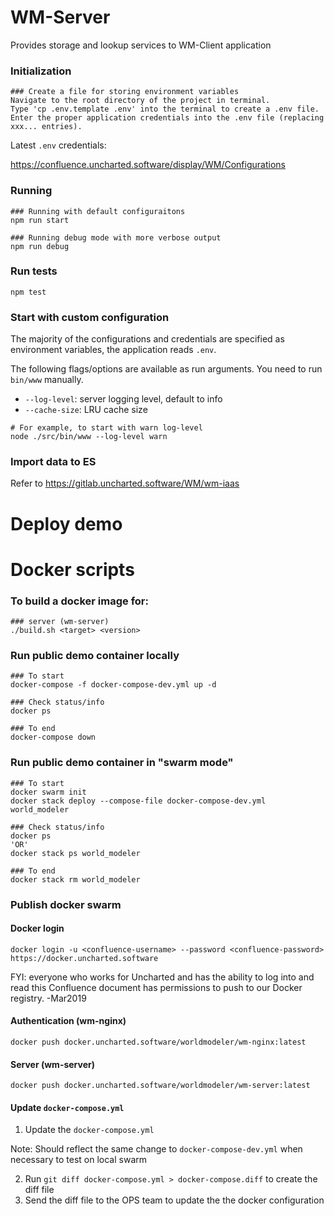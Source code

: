 # WM-Server
Provides storage and lookup services to WM-Client application

### Initialization
```
### Create a file for storing environment variables
Navigate to the root directory of the project in terminal.
Type 'cp .env.template .env' into the terminal to create a .env file.
Enter the proper application credentials into the .env file (replacing xxx... entries).
```

Latest `.env` credentials:

https://confluence.uncharted.software/display/WM/Configurations


### Running
```
### Running with default configuraitons
npm run start

### Running debug mode with more verbose output
npm run debug
```

### Run tests
```
npm test
```

### Start with custom configuration
The majority of the configurations and credentials are specified as environment variables, the application reads `.env`.

The following flags/options are available as run arguments. You need to run `bin/www` manually.

- `--log-level`: server logging level, default to info
- `--cache-size`: LRU cache size

```
# For example, to start with warn log-level
node ./src/bin/www --log-level warn

```

### Import data to ES

Refer to https://gitlab.uncharted.software/WM/wm-iaas

# Deploy demo


# Docker scripts
### To build a docker image for:
```
### server (wm-server)
./build.sh <target> <version>
```

### Run public demo container locally

```
### To start
docker-compose -f docker-compose-dev.yml up -d

### Check status/info
docker ps

### To end
docker-compose down
```

### Run public demo container in "swarm mode"

```
### To start
docker swarm init
docker stack deploy --compose-file docker-compose-dev.yml world_modeler

### Check status/info
docker ps
'OR'
docker stack ps world_modeler

### To end
docker stack rm world_modeler
```

### Publish docker swarm
#### Docker login
```
docker login -u <confluence-username> --password <confluence-password> https://docker.uncharted.software
```
FYI: everyone who works for Uncharted and has the ability to log into and read this Confluence document has permissions to push to our Docker registry. -Mar2019

#### Authentication (wm-nginx)
```
docker push docker.uncharted.software/worldmodeler/wm-nginx:latest
```
#### Server (wm-server)
```
docker push docker.uncharted.software/worldmodeler/wm-server:latest
```
#### Update `docker-compose.yml`
1. Update the `docker-compose.yml`

  Note: Should reflect the same change to `docker-compose-dev.yml` when necessary to test on local swarm

2. Run `git diff docker-compose.yml > docker-compose.diff` to create the diff file
3. Send the diff file to the OPS team to update the the docker configuration

